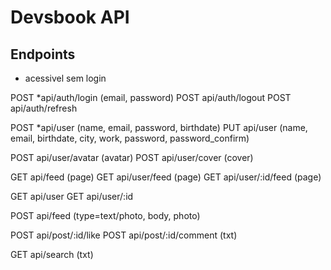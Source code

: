 # Devsbook API

## Endpoints

* acessivel sem login

POST *api/auth/login (email, password)
POST api/auth/logout
POST api/auth/refresh

POST *api/user (name, email, password, birthdate)
PUT api/user (name, email, birthdate, city, work, password, password_confirm)

POST api/user/avatar (avatar)
POST api/user/cover (cover)

GET api/feed (page)
GET api/user/feed (page)
GET api/user/:id/feed (page)

GET api/user
GET api/user/:id

POST api/feed (type=text/photo, body, photo)

POST api/post/:id/like
POST api/post/:id/comment (txt)

GET api/search (txt)






